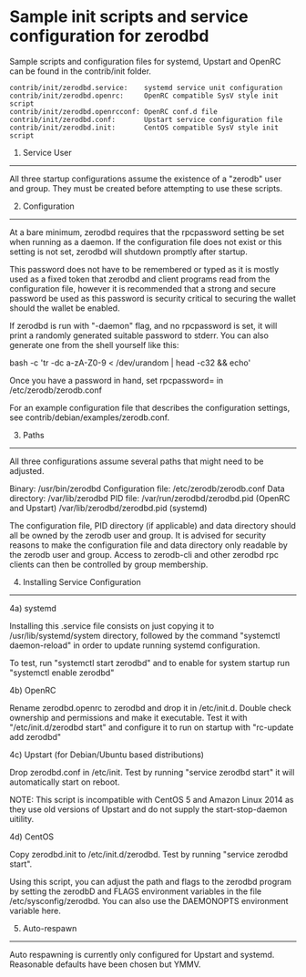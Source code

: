 Sample init scripts and service configuration for zerodbd
==========================================================

Sample scripts and configuration files for systemd, Upstart and OpenRC
can be found in the contrib/init folder.

    contrib/init/zerodbd.service:    systemd service unit configuration
    contrib/init/zerodbd.openrc:     OpenRC compatible SysV style init script
    contrib/init/zerodbd.openrcconf: OpenRC conf.d file
    contrib/init/zerodbd.conf:       Upstart service configuration file
    contrib/init/zerodbd.init:       CentOS compatible SysV style init script

1. Service User
---------------------------------

All three startup configurations assume the existence of a "zerodb" user
and group.  They must be created before attempting to use these scripts.

2. Configuration
---------------------------------

At a bare minimum, zerodbd requires that the rpcpassword setting be set
when running as a daemon.  If the configuration file does not exist or this
setting is not set, zerodbd will shutdown promptly after startup.

This password does not have to be remembered or typed as it is mostly used
as a fixed token that zerodbd and client programs read from the configuration
file, however it is recommended that a strong and secure password be used
as this password is security critical to securing the wallet should the
wallet be enabled.

If zerodbd is run with "-daemon" flag, and no rpcpassword is set, it will
print a randomly generated suitable password to stderr.  You can also
generate one from the shell yourself like this:

bash -c 'tr -dc a-zA-Z0-9 < /dev/urandom | head -c32 && echo'

Once you have a password in hand, set rpcpassword= in /etc/zerodb/zerodb.conf

For an example configuration file that describes the configuration settings,
see contrib/debian/examples/zerodb.conf.

3. Paths
---------------------------------

All three configurations assume several paths that might need to be adjusted.

Binary:              /usr/bin/zerodbd
Configuration file:  /etc/zerodb/zerodb.conf
Data directory:      /var/lib/zerodbd
PID file:            /var/run/zerodbd/zerodbd.pid (OpenRC and Upstart)
                     /var/lib/zerodbd/zerodbd.pid (systemd)

The configuration file, PID directory (if applicable) and data directory
should all be owned by the zerodb user and group.  It is advised for security
reasons to make the configuration file and data directory only readable by the
zerodb user and group.  Access to zerodb-cli and other zerodbd rpc clients
can then be controlled by group membership.

4. Installing Service Configuration
-----------------------------------

4a) systemd

Installing this .service file consists on just copying it to
/usr/lib/systemd/system directory, followed by the command
"systemctl daemon-reload" in order to update running systemd configuration.

To test, run "systemctl start zerodbd" and to enable for system startup run
"systemctl enable zerodbd"

4b) OpenRC

Rename zerodbd.openrc to zerodbd and drop it in /etc/init.d.  Double
check ownership and permissions and make it executable.  Test it with
"/etc/init.d/zerodbd start" and configure it to run on startup with
"rc-update add zerodbd"

4c) Upstart (for Debian/Ubuntu based distributions)

Drop zerodbd.conf in /etc/init.  Test by running "service zerodbd start"
it will automatically start on reboot.

NOTE: This script is incompatible with CentOS 5 and Amazon Linux 2014 as they
use old versions of Upstart and do not supply the start-stop-daemon uitility.

4d) CentOS

Copy zerodbd.init to /etc/init.d/zerodbd. Test by running "service zerodbd start".

Using this script, you can adjust the path and flags to the zerodbd program by
setting the zerodbD and FLAGS environment variables in the file
/etc/sysconfig/zerodbd. You can also use the DAEMONOPTS environment variable here.

5. Auto-respawn
-----------------------------------

Auto respawning is currently only configured for Upstart and systemd.
Reasonable defaults have been chosen but YMMV.
